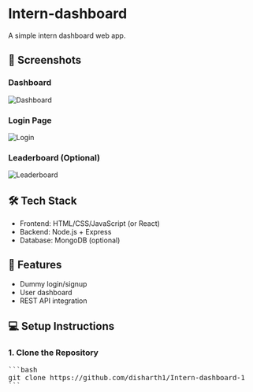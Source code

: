 # Intern-dashboard

A simple intern dashboard web app.

## 📸 Screenshots
### Dashboard
![Dashboard]("C:\Users\deepa\OneDrive\Pictures\Screenshots\dashboard.png")

### Login Page
![Login]("C:\Users\deepa\OneDrive\Pictures\Screenshots\login.png")

### Leaderboard (Optional)
![Leaderboard]("C:\Users\deepa\OneDrive\Pictures\Screenshots\leaderboard.png")

## 🛠️ Tech Stack
- Frontend: HTML/CSS/JavaScript (or React)
- Backend: Node.js + Express
- Database: MongoDB (optional)

## 🚀 Features
- Dummy login/signup
- User dashboard
- REST API integration

## 💻 Setup Instructions

### 1. Clone the Repository
<pre>```bash
git clone https://github.com/disharth1/Intern-dashboard-1 
```</pre>  



